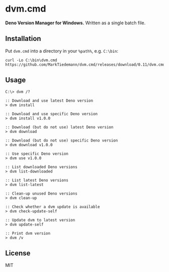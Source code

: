 # dvm.cmd

**Deno Version Manager for Windows.** Written as a single batch file.

## Installation

Put `dvm.cmd` into a directory in your `%path%`, e.g. `C:\bin`:

```batch
curl -Lo C:\bin\dvm.cmd https://github.com/MarkTiedemann/dvm.cmd/releases/download/0.11/dvm.cmd
```

## Usage

```batch
C:\> dvm /?

:: Download and use latest Deno version
> dvm install

:: Download and use specific Deno version
> dvm install v1.0.0

:: Download (but do not use) latest Deno version
> dvm download

:: Download (but do not use) specific Deno version
> dvm download v1.0.0

:: Use specific Deno version
> dvm use v1.0.0

:: List downloaded Deno versions
> dvm list-downloaded

:: List latest Deno versions
> dvm list-latest

:: Clean-up unused Deno versions
> dvm clean-up

:: Check whether a dvm update is available
> dvm check-update-self

:: Update dvm to latest version
> dvm update-self

:: Print dvm version
> dvm /v
```

## License

MIT
